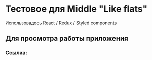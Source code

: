 # Тестовое для Middle "Like flats"

Использовадось React / Redux / Styled components

## Для просмотра работы приложения

### Ссылка: 


